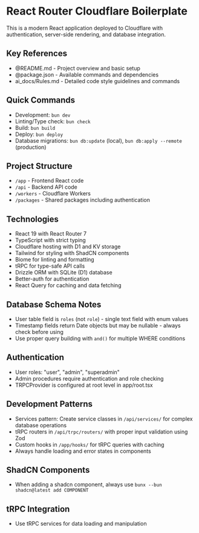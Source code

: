 # React Router Cloudflare Boilerplate

This is a modern React application deployed to Cloudflare with authentication, server-side rendering, and database integration.

## Key References
- @README.md - Project overview and basic setup
- @package.json - Available commands and dependencies
- ai_docs/Rules.md - Detailed code style guidelines and commands

## Quick Commands
- Development: `bun dev`
- Linting/Type check: `bun check`
- Build: `bun build`
- Deploy: `bun deploy`
- Database migrations: `bun db:update` (local), `bun db:apply --remote` (production)

## Project Structure
- `/app` - Frontend React code
- `/api` - Backend API code
- `/workers` - Cloudflare Workers
- `/packages` - Shared packages including authentication

## Technologies
- React 19 with React Router 7
- TypeScript with strict typing
- Cloudflare hosting with D1 and KV storage
- Tailwind for styling with ShadCN components
- Biome for linting and formatting
- tRPC for type-safe API calls
- Drizzle ORM with SQLite (D1) database
- Better-auth for authentication
- React Query for caching and data fetching

## Database Schema Notes
- User table field is `roles` (not `role`) - single text field with enum values
- Timestamp fields return Date objects but may be nullable - always check before using
- Use proper query building with `and()` for multiple WHERE conditions

## Authentication
- User roles: "user", "admin", "superadmin" 
- Admin procedures require authentication and role checking
- TRPCProvider is configured at root level in app/root.tsx

## Development Patterns
- Services pattern: Create service classes in `/api/services/` for complex database operations
- tRPC routers in `/api/trpc/routers/` with proper input validation using Zod
- Custom hooks in `/app/hooks/` for tRPC queries with caching
- Always handle loading and error states in components

## ShadCN Components
- When adding a shadcn component, always use `bunx --bun shadcn@latest add COMPONENT`

## tRPC Integration
- Use tRPC services for data loading and manipulation